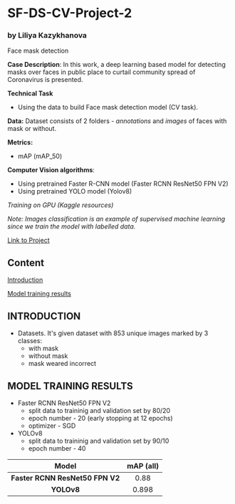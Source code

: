 # SF-DS-CV-Project-2
### by Liliya Kazykhanova
Face mask detection

**Case Description**:
In this work, a deep learning based model for detecting masks over faces in public place to curtail community spread of Coronavirus is presented.

**Technical Task**
* Using the data to build Face mask detection model (CV task).

**Data:** Dataset consists of 2 folders - *annotations* and *images* of faces with mask or without.

**Metrics:**
* mAP (mAP_50)

**Computer Vision algorithms**:
- Using pretrained Faster R-CNN model (Faster RCNN ResNet50 FPN V2)
- Using pretrained YOLO model (Yolov8)

*Training on GPU (Kaggle resources)*

*Note: Images classification is an example of supervised machine learning since we train the model with labelled data.*

[Link to Project](https://github.com/LiliyaKazykhanova/SF_DS/tree/main/COMPUTER_VISION_PROJECTS/PROJECT_2/project/project-2-face-mask-detection.ipynb)


## Content
[Introduction](https://github.com/LiliyaKazykhanova/SF_DS/tree/main/COMPUTER_VISION_PROJECTS/PROJECT_2#Introduction)

[Model training results](https://github.com/LiliyaKazykhanova/SF_DS/tree/main/COMPUTER_VISION_PROJECTS/PROJECT_2#Model-training-results)

## INTRODUCTION
- Datasets. It's given dataset with 853 unique images marked by 3 classes:
    * with mask
    * without mask
    * mask weared incorrect

## **MODEL TRAINING RESULTS**
* Faster RCNN ResNet50 FPN V2
    - split data to traininig and validation set by 80/20
    - epoch number - 20 (early stopping at 12 epochs)
    - optimizer - SGD
* YOLOv8
    - split data to traininig and validation set by 90/10
    - epoch number - 40

| Model | mAP (all) |
| :-: | :-: |
| **Faster RCNN ResNet50 FPN V2** | 0.88 |
| **YOLOv8** | 0.898 |